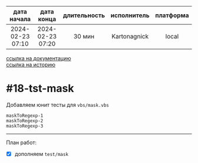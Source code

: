 |   дата начала    |    дата конца    | длительность | исполнитель  | платформа |
|:----------------:|:----------------:|:------------:|:------------:|:---------:|
| 2024-02-23 07:10 | 2024-02-23 07:20 |    30 мин    | Kartonagnick |   local   |

[ссылка на документацию](../docs.md)  
[ссылка на историю](../history.md#-v018-tst)  

#18-tst-mask
============
Добавляем юнит тесты для `vbs/mask.vbs`  

```vbs
maskToRegexp-1
maskToRegexp-2
maskToRegexp-3
```

--------------------------------------------------------------------------------

План работ:  
  - [x] дополняем `test/mask`  

